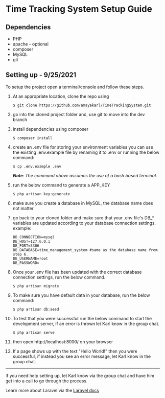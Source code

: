 # Time Tracking System Setup Guide

## Dependencies
- PHP
- apache - optional
- composer
- MySQL
- git

## Setting up - 9/25/2021
To setup the project open a terminal/console and follow these steps.
1. At an appropriate location, clone the repo using 
    ```
   $ git clone https://github.com/amayakarl/TimeTrackingSystem.git 
    ```
2. go into the cloned project folder and, use git to move into the dev branch
3. install dependencies using composer
    ```
    $ composer install
    ```    
4. create an .env file for storing your environment variables you can use the existing .env.example file by renaming it to .env or running the below command:   
    ```
    $ cp .env.example .env
    ```
    ***Note**: The command above assumes the use of a bash based terminal.*
5. run the below command to generate a APP_KEY
    ```
    $ php artisan key:generate
    ```
6. make sure you create a database in MySQL, the database name does not matter
7. go back to your cloned folder and make sure that your .env file's DB_* variables are updated according to your database connection settings.   
    example:
    ```
    DB_CONNECTION=mysql
    DB_HOST=127.0.0.1
    DB_PORT=3306
    DB_DATABASE=time_management_system #same as the database name from step 6.
    DB_USERNAME=root
    DB_PASSWORD=
    ```
8. Once your .env file has been updated with the correct database connection settings, run the below command.
    ```
    $ php artisan migrate
    ```
9. To make sure you have default data in your database, run the below command:
    ```
    $ php artisan db:seed
    ```

10. To test that you were successful run the below command to start the development server, if an error is thrown let Karl know in the group chat.
    ```
    $ php artisan serve
    ```
11. then open http://localhost:8000/ on your browser
12. If a page shows up with the text "Hello World!" then you were successful, if instead you see an error message, let Karl know in the group chat.

---
If you need help setting up, let Karl know via the group chat and have him get into a call to go through the process.

Learn more about Laravel via the [Laravel docs](https://laravel.com/docs/8.x)